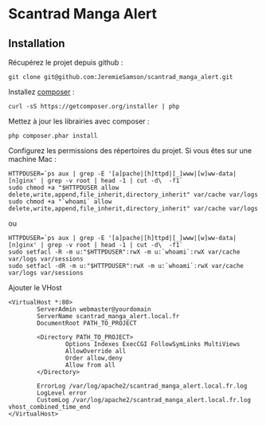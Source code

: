 # Scantrad Manga Alert

## Installation

Récupérez le projet depuis github :

```shell
git clone git@github.com:JeremieSamson/scantrad_manga_alert.git
```

Installez [composer](https://getcomposer.org) :

```shell
curl -sS https://getcomposer.org/installer | php
```

Mettez à jour les librairies avec composer :

```shell
php composer.phar install
```

Configurez les permissions des répertoires du projet. Si vous êtes sur une machine Mac :

```shell
HTTPDUSER=`ps aux | grep -E '[a]pache|[h]ttpd|[_]www|[w]ww-data|[n]ginx' | grep -v root | head -1 | cut -d\  -f1`
sudo chmod +a "$HTTPDUSER allow delete,write,append,file_inherit,directory_inherit" var/cache var/logs
sudo chmod +a "`whoami` allow delete,write,append,file_inherit,directory_inherit" var/cache var/logs
```

ou

```shell
HTTPDUSER=`ps aux | grep -E '[a]pache|[h]ttpd|[_]www|[w]ww-data|[n]ginx' | grep -v root | head -1 | cut -d\  -f1`
sudo setfacl -R -m u:"$HTTPDUSER":rwX -m u:`whoami`:rwX var/cache var/logs var/sessions
sudo setfacl -dR -m u:"$HTTPDUSER":rwX -m u:`whoami`:rwX var/cache var/logs var/sessions
```

Ajouter le VHost 

```shell
<VirtualHost *:80>
        ServerAdmin webmaster@yourdomain
        ServerName scantrad_manga_alert.local.fr
        DocumentRoot PATH_TO_PROJECT

        <Directory PATH_TO_PROJECT>
                Options Indexes ExecCGI FollowSymLinks MultiViews
                AllowOverride all
                Order allow,deny
                Allow from all
        </Directory>

        ErrorLog /var/log/apache2/scantrad_manga_alert.local.fr.log
        LogLevel error
        CustomLog /var/log/apache2/scantrad_manga_alert.local.fr.log vhost_combined_time_end
</VirtualHost>
```